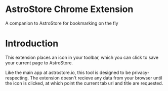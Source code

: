 # AstroStore Chrome Extension
A companion to AstroStore for bookmarking on the fly

# Introduction
This extension places an icon in your toolbar, which you can click to save your current page to AstroStore. 

Like the main app at astrostore.io, this tool is designed to be privacy-respecting. The extension doesn't recieve any data from your browser until the icon is clicked, at which point the current tab url and title are requested.
